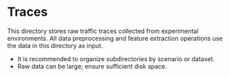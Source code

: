 # Traces

This directory stores raw traffic traces collected from experimental environments. All data preprocessing and feature extraction operations use the data in this directory as input.

- It is recommended to organize subdirectories by scenario or dataset.
- Raw data can be large; ensure sufficient disk space. 